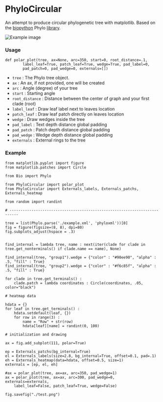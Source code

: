 # PhyloCircular

An attempt to produce circular phylogenetic tree with matplotlib. Based on the [biopython]("https://biopython.org/") Phylo [library](https://biopython.org/wiki/Phylo). 

![Example image]("https://github.com/jsgounot/PhyloCircular/blob/main/test.png")

### Usage

```
def polar_plot(tree, ax=None, arc=350, start=0, root_distance=.1,
        label_leaf=True, patch_leaf=True, wedge=True, pad_label=0, 
        pad_patch=0, pad_wedge=0, externals=[])
```

* `tree` : The Phylo tree object.
* `ax` : An ax, if not provided, one will be created
* `arc` : Angle (degree) of your tree
* `start` : Starting angle
* `root_distance` : Distance between the center of graph and your first clade (root)
* `label_leaf` : Draw leaf label next to leaves location
* `patch_leaf` : Draw leaf patch directly on leaves location
* `wedge` : Draw wedges inside the tree
* `pad_label` : Text depth distance global padding
* `pad_patch` : Patch depth distance global padding
* `pad_wedge` : Wedge depth distance global padding
* `externals` : External rings to the tree

### Example

```python3
from matplotlib.pyplot import figure
from matplotlib.patches import Circle

from Bio import Phylo

from PhyloCircular import polar_plot
from PhyloCircular import Externals_labels, Externals_patchs, Externals_heatmap

from random import randint

# --------------------------------------------------------------------------

tree = list(Phylo.parse('./example.xml', 'phyloxml'))[0]
fig = figure(figsize=(8, 8), dpi=80)
fig.subplots_adjust(hspace = .3)


find_internal = lambda tree, name : next(iter(clade for clade in tree.get_nonterminals() if clade.name == name), None)

find_internal(tree, "group1").wedge = {"color" : "#90ee90", "alpha" : .5, "fill" : True}
find_internal(tree, "group2").wedge = {"color" : "#f6c85f", "alpha" : .5, "fill" : True}

for clade in tree.get_terminals() :
    clade.patch = lambda coordinates : Circle(coordinates, .05, color="black")

# heatmap data

hdata = {}
for leaf in tree.get_terminals() :
    hdata.setdefault(leaf, {})
    for row in range(3) :
        name = "Row" + str(row)
        hdata[leaf][name] = randint(0, 100)

# initialization and drawing
        
ax = fig.add_subplot(111, polar=True)

ep = Externals_patchs(bg_internal=True)
el = Externals_labels(size=2.8, bg_internal=True, offset=0.1, pad=.1)
eh = Externals_heatmap(data=hdata, offset=0.5, size=1)
externals = [ep, el, eh]

#ax = polar_plot(tree, ax=ax, arc=350, pad_wedge=1)
ax = polar_plot(tree, ax=ax, arc=300, pad_wedge=0, externals=externals,
    label_leaf=False, patch_leaf=True, wedge=False)

fig.savefig("./test.png")
```